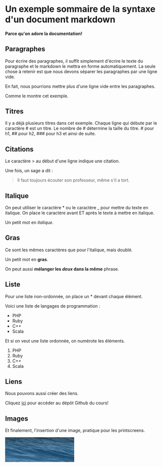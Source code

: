# Un exemple sommaire de la syntaxe d'un document markdown

#### Parce qu'on adore la documentation!

## Paragraphes

Pour écrire des paragraphes, il suffit simplement d'écrire le texte du
paragraphe et le markdown le mettra en forme automatiquement. La seule chose à
retenir est que nous devons séparer les paragraphes par une ligne vide.

En fait, nous pourrions mettre plus d'une ligne vide entre les paragraphes.




Comme le montre cet exemple.

## Titres

Il y a déjà plusieurs titres dans cet exemple. Chaque ligne qui débute par le
caractère # est un titre. Le nombre de # détermine la taille du titre. # pour
h1, ## pour h2, ### pour h3 et ainsi de suite.

## Citations

Le caractère > au début d'une ligne indique une citation.

Une fois, un sage a dit :

> Il faut toujours écouter son professeur, même s'il a tort.

## Italique

On peut utiliser le caractère * ou le caractère _ pour mettre du texte en
italique. On place le caractère avant ET après le texte à mettre en italique.

Un petit mot en *italique*.

## Gras

Ce sont les mêmes caractères que pour l'italique, mais doublé.

Un petit mot en __gras__.

On peut aussi **mélanger les _deux_ dans la même** phrase.

## Liste

Pour une liste non-ordonnée, on place un * devant chaque élément.

Voici une liste de langages de programmation :

* PHP
* Ruby
* C++
* Scala

Et si on veut une liste ordonnée, on numérote les éléments.

1. PHP
2. Ruby
3. C++
4. Scala

## Liens

Nous pouvons aussi créer des liens.

Cliquez [ici](https://github.com/jacquesberger/exemplesINF4150) pour accéder au
dépôt Github du cours!

## Images

Et finalement, l'insertion d'une image, pratique pour les printscreens.

![De l'eau](img.png)
